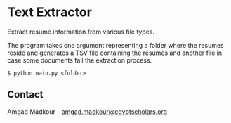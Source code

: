 # Text Extractor

Extract resume information from various file types.

The program takes one argument representing a folder where the resumes reside and generates a TSV file containing the resumes and another file in case some documents fail the extraction process.

```code
$ python main.py <folder>
```

## Contact

Amgad Madkour - amgad.madkour@egyptscholars.org